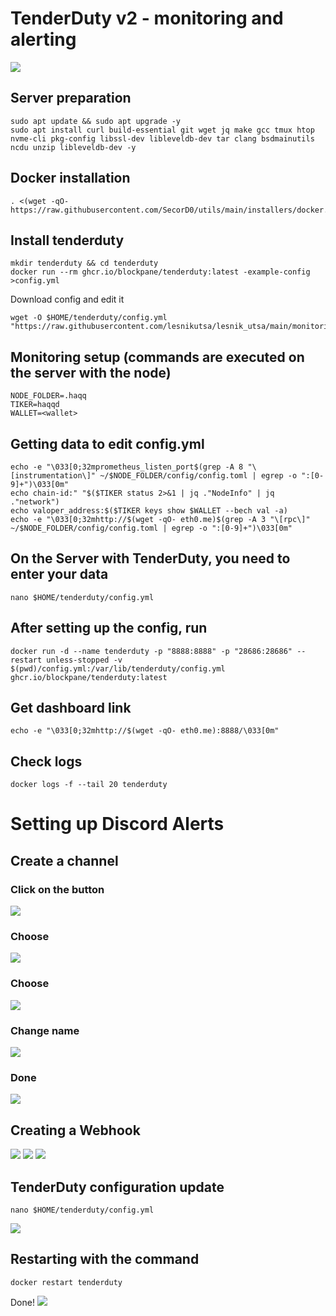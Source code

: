 # TenderDuty v2 - monitoring and alerting
![](https://user-images.githubusercontent.com/83868103/190860486-4dc9c7ac-8884-4e85-a643-7c9777e29536.png)
## Server  preparation
```
sudo apt update && sudo apt upgrade -y
sudo apt install curl build-essential git wget jq make gcc tmux htop nvme-cli pkg-config libssl-dev libleveldb-dev tar clang bsdmainutils ncdu unzip libleveldb-dev -y
```
## Docker installation
```
. <(wget -qO- https://raw.githubusercontent.com/SecorD0/utils/main/installers/docker.sh)
```
## Install tenderduty
```
mkdir tenderduty && cd tenderduty
docker run --rm ghcr.io/blockpane/tenderduty:latest -example-config >config.yml
```
Download config and edit it
```
wget -O $HOME/tenderduty/config.yml "https://raw.githubusercontent.com/lesnikutsa/lesnik_utsa/main/monitoring/TenderDuty(ru)/config.yml"
```
## Monitoring setup (commands are executed on the server with the node)
```
NODE_FOLDER=.haqq
TIKER=haqqd
WALLET=<wallet>
```
## Getting data to edit config.yml
```
echo -e "\033[0;32mprometheus_listen_port$(grep -A 8 "\[instrumentation\]" ~/$NODE_FOLDER/config/config.toml | egrep -o ":[0-9]+")\033[0m"
echo chain-id:" "$($TIKER status 2>&1 | jq ."NodeInfo" | jq ."network")
echo valoper_address:$($TIKER keys show $WALLET --bech val -a)
echo -e "\033[0;32mhttp://$(wget -qO- eth0.me)$(grep -A 3 "\[rpc\]" ~/$NODE_FOLDER/config/config.toml | egrep -o ":[0-9]+")\033[0m"
```
## On the Server with TenderDuty, you need to enter your data
```
nano $HOME/tenderduty/config.yml
```
## After setting up the config, run
```
docker run -d --name tenderduty -p "8888:8888" -p "28686:28686" --restart unless-stopped -v $(pwd)/config.yml:/var/lib/tenderduty/config.yml ghcr.io/blockpane/tenderduty:latest
```
## Get dashboard link
```
echo -e "\033[0;32mhttp://$(wget -qO- eth0.me):8888/\033[0m"
```
## Check logs
```
docker logs -f --tail 20 tenderduty
```
# Setting up Discord Alerts
## Create a channel
### Click on the button
![](https://user-images.githubusercontent.com/83868103/190870811-5a6f4ebe-e20e-47d4-8803-40811adfedde.png)
### Choose
![](https://user-images.githubusercontent.com/83868103/190870865-4ea927f7-3a79-4fda-b199-2730f1191f19.png)
### Choose
![](https://user-images.githubusercontent.com/83868103/190871041-638598e7-42da-40f4-9839-8a18970c32b7.png)
### Change name
![](https://user-images.githubusercontent.com/83868103/190871685-45053949-0cbf-437b-994c-a9887fbbe0c4.png)
### Done
![](https://user-images.githubusercontent.com/83868103/190871249-baf6bf83-c2ed-466c-958b-42313777ab3d.png)
## Creating a Webhook
![](https://img3.teletype.in/files/24/1f/241f4b9f-1f99-429e-87d4-7ca279017c1f.png)
![](https://img2.teletype.in/files/5f/2a/5f2aeb02-68b5-4c72-ad78-d9b0f6622a63.png)
![](https://img3.teletype.in/files/2c/ac/2cac225d-19e6-420e-83c7-2fb425eeba3d.png)
## TenderDuty configuration update
```
nano $HOME/tenderduty/config.yml
```
![](https://img2.teletype.in/files/d9/44/d94411df-cd43-44c9-b7ab-7bf4f6ed40e5.png)
## Restarting with the command
```
docker restart tenderduty
```
Done!
![](https://user-images.githubusercontent.com/85553781/191195229-c5a9b30b-5a76-498a-8bdf-ced37a984c24.png)

